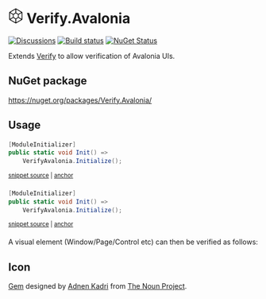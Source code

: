 # <img src="/src/icon.png" height="30px"> Verify.Avalonia

[![Discussions](https://img.shields.io/badge/Verify-Discussions-yellow?svg=true&label=)](https://github.com/orgs/VerifyTests/discussions)
[![Build status](https://ci.appveyor.com/api/projects/status/5ywtfx5oc257d4tr?svg=true)](https://ci.appveyor.com/project/SimonCropp/verify-avalonia)
[![NuGet Status](https://img.shields.io/nuget/v/Verify.Avalonia.svg)](https://www.nuget.org/packages/Verify.Avalonia/)

Extends [Verify](https://github.com/VerifyTests/Verify) to allow verification of Avalonia UIs.



## NuGet package

https://nuget.org/packages/Verify.Avalonia/


## Usage

<!-- snippet: Enable -->
<a id='snippet-enable'></a>
```cs
[ModuleInitializer]
public static void Init() =>
    VerifyAvalonia.Initialize();
```
<sup><a href='/src/NUnitTests/ModuleInit.cs#L6-L12' title='Snippet source file'>snippet source</a> | <a href='#snippet-enable' title='Start of snippet'>anchor</a></sup>
<a id='snippet-enable-1'></a>
```cs
[ModuleInitializer]
public static void Init() =>
    VerifyAvalonia.Initialize();
```
<sup><a href='/src/XUnitTests/ModuleInit.cs#L3-L9' title='Snippet source file'>snippet source</a> | <a href='#snippet-enable-1' title='Start of snippet'>anchor</a></sup>
<!-- endSnippet -->

A visual element (Window/Page/Control etc) can then be verified as follows:


## Icon

[Gem](https://thenounproject.com/term/gem/2247823/) designed by [Adnen Kadri](https://thenounproject.com/adnen.kadri/) from [The Noun Project](https://thenounproject.com).
